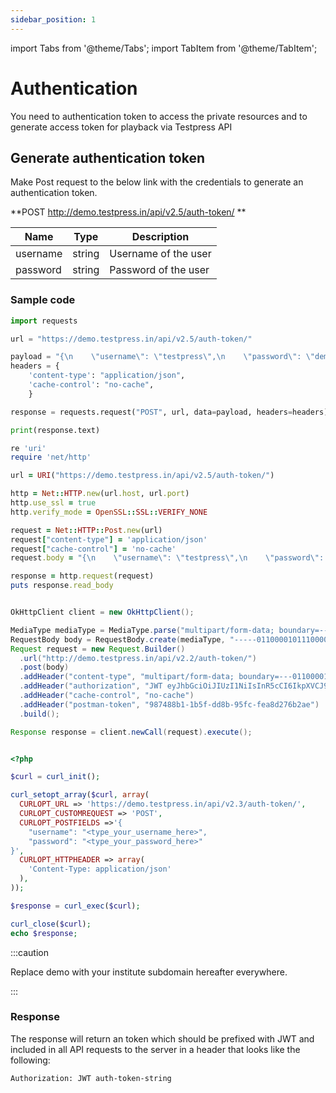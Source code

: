```yaml
---
sidebar_position: 1
---
```



import Tabs from '@theme/Tabs';
import TabItem from '@theme/TabItem';



# Authentication

You need to authentication token to access the private resources and to generate access token for playback via Testpress API

## Generate authentication token

Make Post request to the below link with the credentials to generate an authentication token.


**POST http://demo.testpress.in/api/v2.5/auth-token/ **

| Name        | Type        | Description |
| ----------- | ----------- |----------- |
| username    | string      | Username of the user |
| password    | string      | Password of the user |


### Sample code

<Tabs>
<TabItem value="py" label="Python">

```py
import requests

url = "https://demo.testpress.in/api/v2.5/auth-token/"

payload = "{\n    \"username\": \"testpress\",\n    \"password\": \"demo\"\n}"
headers = {
    'content-type': "application/json",
    'cache-control': "no-cache",
    }

response = requests.request("POST", url, data=payload, headers=headers)

print(response.text)
```

</TabItem>
<TabItem value="rb" label="Ruby">

```rb
re 'uri'
require 'net/http'

url = URI("https://demo.testpress.in/api/v2.5/auth-token/")

http = Net::HTTP.new(url.host, url.port)
http.use_ssl = true
http.verify_mode = OpenSSL::SSL::VERIFY_NONE

request = Net::HTTP::Post.new(url)
request["content-type"] = 'application/json'
request["cache-control"] = 'no-cache'
request.body = "{\n    \"username\": \"testpress\",\n    \"password\": \"demo\"\n}"

response = http.request(request)
puts response.read_body

```

</TabItem>
<TabItem value="java" label="Java">

```java

OkHttpClient client = new OkHttpClient();

MediaType mediaType = MediaType.parse("multipart/form-data; boundary=---011000010111000001101001");
RequestBody body = RequestBody.create(mediaType, "-----011000010111000001101001\r\nContent-Disposition: form-data; name=\"username\"\r\n\r\nadmin\r\n-----011000010111000001101001\r\nContent-Disposition: form-data; name=\"password\"\r\n\r\ndemo\r\n-----011000010111000001101001--");
Request request = new Request.Builder()
  .url("http://demo.testpress.in/api/v2.2/auth-token/")
  .post(body)
  .addHeader("content-type", "multipart/form-data; boundary=---011000010111000001101001")
  .addHeader("authorization", "JWT eyJhbGciOiJIUzI1NiIsInR5cCI6IkpXVCJ9.eyJ1c2VybmFtZSI6MTM5NTYsInVzZXJfaWQiOjEzOTU2LCJlbWFpbCI6ImRlcy5wcm8ubWFkaGFuQGhvdG1haWwuY29tIiwiZXhwIjoxNDY0MzQwMzg1fQ.TElNLpQE8KERVe7Q-vjNk9aU-9prOfzBb43srB9WmC0")
  .addHeader("cache-control", "no-cache")
  .addHeader("postman-token", "987488b1-1b5f-dd8b-95fc-fea8d276b2ae")
  .build();

Response response = client.newCall(request).execute();
```

</TabItem>

<TabItem value="php" label="php">

```php

<?php

$curl = curl_init();

curl_setopt_array($curl, array(
  CURLOPT_URL => 'https://demo.testpress.in/api/v2.3/auth-token/',
  CURLOPT_CUSTOMREQUEST => 'POST',
  CURLOPT_POSTFIELDS =>'{
    "username": "<type_your_username_here>",
    "password": "<type_your_password_here>"
}',
  CURLOPT_HTTPHEADER => array(
    'Content-Type: application/json'
  ),
));

$response = curl_exec($curl);

curl_close($curl);
echo $response;
```

</TabItem>
</Tabs>

:::caution

Replace demo with your institute subdomain hereafter everywhere.

:::
### Response

The response will return an token which should be prefixed with JWT and included in all API requests to the server in a header that looks like the following:

```bash
Authorization: JWT auth-token-string
```